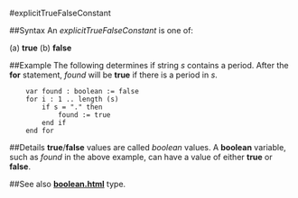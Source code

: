 
#explicitTrueFalseConstant

##Syntax
An _explicitTrueFalseConstant_ is one of:


(a) **true**
(b) **false**



##Example
The following determines if string _s_ contains a period. After the **for** statement, _found_ will be **true** if there is a period in _s_.

        var found : boolean := false
        for i : 1 .. length (s)
            if s = "." then
                found := true
            end if
        end for
##Details
**true**/**false** values are called _boolean_ values. A **boolean** variable, such as _found_ in the above example, can have a value of either **true** or **false**. 


##See also
**[boolean.html](boolean)** type.

